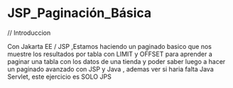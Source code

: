 # JSP_Paginación_Básica

// Introduccion 

Con Jakarta EE / JSP ,Estamos haciendo un paginado basico que nos muestre los resultados por tabla con LIMIT y OFFSET para aprender a paginar una tabla con los datos de una tienda y poder saber luego a hacer un paginado avanzado con JSP y Java , ademas ver si haria falta Java Servlet, este ejercicio es SOLO JPS
